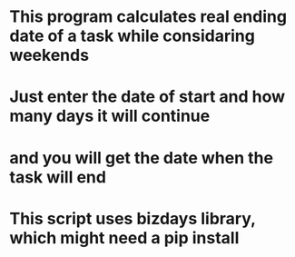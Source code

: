 # This program calculates real ending date of a task while considaring weekends
# Just enter the date of start and how many days it will continue
# and you will get the date when the task will end
#
# This script uses bizdays library, which might need a pip install

